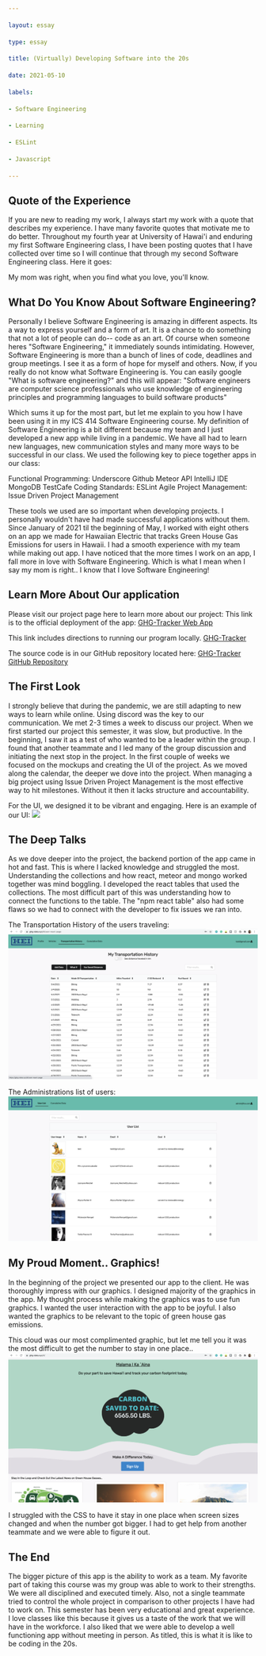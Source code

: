 ```yaml
---

layout: essay

type: essay

title: (Virtually) Developing Software into the 20s

date: 2021-05-10

labels:

- Software Engineering

- Learning

- ESLint

- Javascript

---
```

## Quote of the Experience 
If you are new to reading my work, I always start my work with a quote that describes my experience.
I have many favorite quotes that motivate me to do better. Throughout my fourth year at University of Hawai'i and enduring my first Software Engineering class, I have been posting quotes that I have collected over time so I will continue that through my second Software Engineering class. Here it goes:

My mom was right, when you find what you love, you'll know.

## What Do You Know About Software Engineering?
Personally I believe Software Engineering is amazing in different aspects. Its a way to express yourself and a form of art. It is a chance to do something that not a lot of people can do-- code as an art. Of course when someone heres "Software Engineering,"  it immediately sounds intimidating. However, Software Engineering is more than a bunch of lines of code, deadlines and group meetings. I see it as a form of hope for myself and others. 
Now, if you really do not know what Software Engineering is. You can easily google "What is software engineering?" and this will appear:
"Software engineers are computer science professionals who use knowledge of engineering principles and programming languages to build software products"

Which sums it up for the most part, but let me explain to you how I have been using it in my ICS 414 Software Engineering course. My definition of Software Engineering is a bit different because my team and I just developed a new app while living in a pandemic. We have all had to learn new languages, new communication styles and many more ways to be successful in our class. We used the following key to piece together apps in our class:

Functional Programming: Underscore
Github
Meteor API
IntelliJ IDE
MongoDB
TestCafe
Coding Standards: ESLint
Agile Project Management: Issue Driven Project Management

These tools we used are so important when developing projects. I personally wouldn't have had made successful applications without them. Since January of 2021 til the beginning of May, I worked with eight others on an app we made for Hawaiian Electric that tracks Green House Gas Emissions for users in Hawaii. I had a smooth experience with my team while making out app. I have noticed that the more times I work on an app, I fall more in love with Software Engineering. Which is what I mean when I say my mom is right.. I know that I love Software Engineering!

## Learn More About Our application 
Please visit our project page here to learn more about our project:
This link is to the official deployment of the app: 
[GHG-Tracker Web App](https://ghg-data.xyz/#/)

This link includes directions to running our program locally.
[GHG-Tracker](https://hot-n-code.github.io/)

The source code is in our GitHub repository located here:
[GHG-Tracker GitHub Repository](https://github.com/hot-n-code/ghg-tracker)

## The First Look
I strongly believe that during the pandemic, we are still adapting to new ways to learn while online. Using discord was the key to our communication. We met 2-3 times a week to discuss our project. When we first started our project this semester, it was slow, but productive. In the beginning, I saw it as a test of who wanted to be a leader within the group. I found that another teammate and I led many of the group discussion and initiating the next stop in the project.
In the first couple of weeks we focused on the mockups and creating the UI of the project. As we moved along the calendar, the deeper we dove into the project. When managing a big project using Issue Driven Project Management is the most effective way to hit milestones. Without it then it lacks structure and accountability.

For the UI, we designed it to be vibrant and engaging.
Here is an example of our UI: 
<img class="ui large centered image" src="../images/ghg/ghg_landing.png">

## The Deep Talks
As we dove deeper into the project, the backend portion of the app came in hot and fast. This is where I lacked knowledge and struggled the most. Understanding the collections and how react, meteor and mongo worked together was mind boggling. I developed the react tables that used the collections. The most difficult part of this was understanding how to connect the functions to the table. The "npm react table" also had some flaws so we had to connect with the developer to fix issues we ran into. 

The Transportation History of the users traveling:
<img class="ui large centered image" src="../images/ghg/transpo_history.png">

The Administrations list of users:
<img class="ui large centered image" src="../images/ghg/admin_list.png">

## My Proud Moment.. Graphics!
In the beginning of the project we presented our app to the client. He was thoroughly impress with our graphics. I designed majority of the graphics in the app. My thought process while making the graphics was to use fun graphics. I wanted the user interaction with the app to be joyful. I also wanted the graphics to be relevant to the topic of green house gas emissions.

This cloud was our most complimented graphic, but let me tell you it was the most difficult to get the number to stay in one place..
<img class="ui large centered image" src="../images/ghg/cloud_landing.png">

I struggled with the CSS to have it stay in one place when screen sizes changed and when the number got bigger. I had to get help from another teammate and we were able to figure it out.

## The End
The bigger picture of this app is the ability to work as a team. My favorite part of taking this course was my group was able to work to their strengths. We were all disciplined and executed timely. Also, not a single teammate tried to control the whole project in comparison to other projects I have had to work on. This semester has been very educational and great experience. I love classes like this because it gives us a taste of the work that we will have in the workforce. I also liked that we were able to develop a well functioning app without meeting in person. As titled, this is what it is like to be coding in the 20s.
